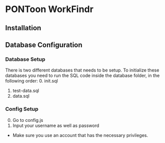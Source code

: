 # PONToon WorkFindr

## Installation

## Database Configuration
### Database Setup
There is two different databases that needs to be setup.
To initialize these databases you need to run the SQL code inside the database folder, in the following order:
0. init.sql
1. test-data.sql
2. data.sql

### Config Setup
0. Go to config.js
1. Input your username as well as password
  * Make sure you use an account that has the necessary privileges.